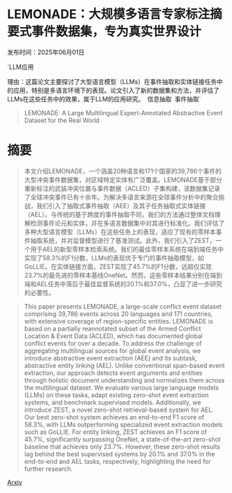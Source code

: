 # LEMONADE：大规模多语言专家标注摘要式事件数据集，专为真实世界设计

发布时间：2025年06月01日

`LLM应用

理由：这篇论文主要探讨了大型语言模型（LLMs）在事件抽取和实体链接任务中的应用，特别是多语言环境下的表现。论文引入了新的数据集和方法，并评估了LLMs在这些任务中的效果，属于LLM的应用研究。` `信息抽取` `事件抽取`

> LEMONADE: A Large Multilingual Expert-Annotated Abstractive Event Dataset for the Real World

# 摘要

> 本文介绍LEMONADE，一个涵盖20种语言和171个国家的39,786个事件的大型冲突事件数据集，对区域特定实体有广泛覆盖。LEMONADE基于部分重新标注的武装冲突位置与事件数据（ACLED）子集构建，该数据集记录了全球冲突事件已有十余年。为解决多语言来源在全球事件分析中的聚合挑战，我们引入了抽取式事件抽取（AEE）及其子任务抽取式实体链接（AEL）。与传统的基于跨度的事件抽取不同，我们的方法通过整体文档理解检测事件论元和实体，并在多语言数据集中对其进行标准化。我们评估了多种大型语言模型（LLMs）在这些任务上的表现，适应了现有的零样本事件抽取系统，并对监督模型进行了基准测试。此外，我们引入了ZEST，一个用于AEL的新型零样本检索系统。我们的最佳零样本系统在端到端任务中实现了58.3%的F1分数，LLMs的表现优于专门的事件抽取模型，如GoLLIE。在实体链接方面，ZEST实现了45.7%的F1分数，远超仅实现23.7%的最先进的零样本基线OneNet。然而，这些零样本结果分别在端到端和AEL任务中落后于最佳监督系统的20.1%和37.0%，凸显了进一步研究的必要性。

> This paper presents LEMONADE, a large-scale conflict event dataset comprising 39,786 events across 20 languages and 171 countries, with extensive coverage of region-specific entities. LEMONADE is based on a partially reannotated subset of the Armed Conflict Location & Event Data (ACLED), which has documented global conflict events for over a decade.
  To address the challenge of aggregating multilingual sources for global event analysis, we introduce abstractive event extraction (AEE) and its subtask, abstractive entity linking (AEL). Unlike conventional span-based event extraction, our approach detects event arguments and entities through holistic document understanding and normalizes them across the multilingual dataset. We evaluate various large language models (LLMs) on these tasks, adapt existing zero-shot event extraction systems, and benchmark supervised models. Additionally, we introduce ZEST, a novel zero-shot retrieval-based system for AEL.
  Our best zero-shot system achieves an end-to-end F1 score of 58.3%, with LLMs outperforming specialized event extraction models such as GoLLIE. For entity linking, ZEST achieves an F1 score of 45.7%, significantly surpassing OneNet, a state-of-the-art zero-shot baseline that achieves only 23.7%. However, these zero-shot results lag behind the best supervised systems by 20.1% and 37.0% in the end-to-end and AEL tasks, respectively, highlighting the need for further research.

[Arxiv](https://arxiv.org/abs/2506.00980)